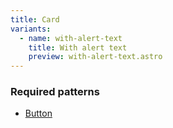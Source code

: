 ```yaml
---
title: Card
variants:
  - name: with-alert-text
    title: With alert text
    preview: with-alert-text.astro
---
```


### Required patterns

- [Button](/pattern-library/pattern/button)
